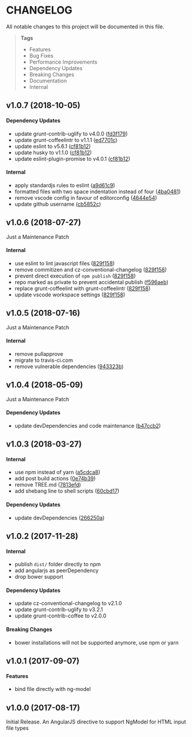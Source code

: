 # CHANGELOG

All notable changes to this project will be documented in this file.

> **Tags**
> - Features
> - Bug Fixes
> - Performance Improvements
> - Dependency Updates
> - Breaking Changes
> - Documentation
> - Internal

## v1.0.7 (2018-10-05)

#### Dependency Updates

* update grunt-contrib-uglify to v4.0.0 ([fd3f179](https://github.com/sibiraj-s/angularjs-file-model/commit/fd3f179))
* update grunt-coffeelintr to v1.1.1 ([ed7701c](https://github.com/sibiraj-s/angularjs-file-model/commit/ed7701c))
* update eslint to v5.6.1 ([cf81b12](https://github.com/sibiraj-s/angularjs-file-model/commit/cf81b12))
* update husky to v1.1.0 ([cf81b12](https://github.com/sibiraj-s/angularjs-file-model/commit/cf81b12))
* update eslint-plugin-promise to v4.0.1 ([cf81b12](https://github.com/sibiraj-s/angularjs-file-model/commit/cf81b12))

#### Internal

* apply standardjs rules to eslint ([a9d61c9](https://github.com/sibiraj-s/angularjs-file-model/commit/a9d61c9))
* formatted files with two space indentation instead of four ([4ba0481](https://github.com/sibiraj-s/angularjs-file-model/commit/4ba0481))
* remove vscode config in favour of editorconfig ([4644e54](https://github.com/sibiraj-s/angularjs-file-model/commit/4644e54))
* update github username ([cb5852c](https://github.com/sibiraj-s/angularjs-file-model/commit/cb5852c))

## v1.0.6 (2018-07-27)

Just a Maintenance Patch

#### Internal

* use eslint to lint javascript files ([829f158](https://github.com/sibiraj-s/angularjs-file-model/commit/829f158))
* remove commitizen and cz-conventional-changelog ([829f158](https://github.com/sibiraj-s/angularjs-file-model/commit/829f158))
* prevent direct execution of `npm publish` ([829f158](https://github.com/sibiraj-s/angularjs-file-model/commit/829f158))
* repo marked as private to prevent accidental publish ([f596aeb](https://github.com/sibiraj-s/angularjs-file-model/commit/f596aeb))
* replace grunt-coffeelint with grunt-coffeelintr ([829f158](https://github.com/sibiraj-s/angularjs-file-model/commit/829f158))
* update vscode workspace settings ([829f158](https://github.com/sibiraj-s/angularjs-file-model/commit/829f158))

## v1.0.5 (2018-07-16)

Just a Maintenance Patch

#### Internal

* remove pullapprove
* migrate to travis-ci.com
* remove vulnerable dependencies ([943323b](https://github.com/sibiraj-s/angularjs-file-model/commit/943323b))

## v1.0.4 (2018-05-09)

Just a Maintenance Patch

#### Dependency Updates

* update devDependencies and code maintenance ([b47ccb2](https://github.com/sibiraj-s/angularjs-file-model/commit/b47ccb2))

## v1.0.3 (2018-03-27)

#### Internal

* use npm instead of yarn ([a5cdca8](https://github.com/sibiraj-s/angularjs-file-model/commit/a5cdca8))
* add post build actions ([0e74b39](https://github.com/sibiraj-s/angularjs-file-model/commit/0e74b39))
* remove TREE.md ([7813efd](https://github.com/sibiraj-s/angularjs-file-model/commit/7813efd))
* add shebang line to shell scripts ([60cbd17](https://github.com/sibiraj-s/angularjs-file-model/commit/60cbd17))

#### Dependency Updates

* update devDependencies ([266250a](https://github.com/sibiraj-s/angularjs-file-model/commit/266250a))

## v1.0.2 (2017-11-28)

#### Internal

* publish `dist/` folder directly to npm
* add angularjs as peerDependency
* drop bower support

#### Dependency Updates

* update cz-conventional-changelog to v2.1.0
* update grunt-contrib-uglify to v3.2.1
* update grunt-contrib-coffee to v2.0.0

#### Breaking Changes

* bower installations will not be supported anymore, use npm or yarn

## v1.0.1 (2017-09-07)

#### Features

* bind file directly with ng-model

## v1.0.0 (2017-08-17)

Initial Release. An AngularJS directive to support NgModel for HTML input file types
